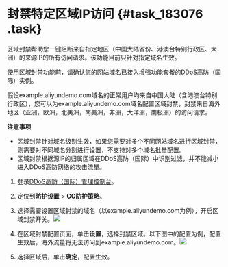 # 封禁特定区域IP访问 {#task_183076 .task}

区域封禁帮助您一键阻断来自指定地区（中国大陆省份、港澳台特别行政区、大洲）的来源IP的所有访问请求。该功能目前只针对指定域名生效。

使用区域封禁功能前，请确认您的网站域名已接入增强功能套餐的DDoS高防（国际）实例。

假设example.aliyundemo.com域名的正常用户均来自中国大陆（含港澳台特别行政区），您可以为example.aliyundemo.com域名配置区域封禁，封禁来自海外地区（亚洲，欧洲，北美洲，南美洲，非洲，大洋洲，南极洲）的访问请求。

**注意事项** 

-   区域封禁针对域名级别生效，如果您需要对多个不同网站域名进行区域封禁，则需要对不同域名分别进行设置，不支持对多个域名批量配置。
-   区域封禁根据源IP的归属区域在DDoS高防（国际）中识别过滤，并不能减小进入DDoS高防网络的攻击流量。

1.  登录[DDoS高防（国际）管理控制台](https://yundun.console.aliyun.com/?p=ddosdip)。
2.  定位到**防护设置** \> **CC防护策略**。
3.  选择需要设置区域封禁的域名（以example.aliyundemo.com为例），开启区域封禁开关。![](http://static-aliyun-doc.oss-cn-hangzhou.aliyuncs.com/assets/img/156896/156436722144273_zh-CN.png)


4.  在区域封禁配置页面，单击**设置**，选择封禁区域。以下图中的配置为例，配置生效后，海外流量将无法访问到example.aliyundemo.com。![](http://static-aliyun-doc.oss-cn-hangzhou.aliyuncs.com/assets/img/156896/156436722244274_zh-CN.png)


5.  选择区域后，单击**确定**，配置生效。

